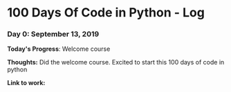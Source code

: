 # 100 Days Of Code in Python - Log

### Day 0: September 13, 2019

**Today's Progress**: Welcome course

**Thoughts:** Did the welcome course. Excited to start this 100 days of code in python

**Link to work:**

